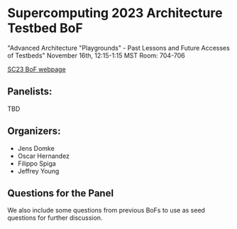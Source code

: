 # Supercomputing 2023 Architecture Testbed BoF

"Advanced Architecture "Playgrounds" - Past Lessons and Future Accesses of Testbeds"
November 16th, 12:15-1:15 MST
Room: 704-706

[SC23 BoF webpage]([https://sc21.supercomputing.org/presentation/?id=bof140&sess=sess385](https://sc23.conference-program.com/presentation/?id=bof157&sess=sess404))

## Panelists: 
TBD

## Organizers:

- Jens Domke
- Oscar Hernandez
- Filippo Spiga
- Jeffrey Young

## Questions for the Panel

We also include some questions from previous BoFs to use as seed questions for further discussion.
